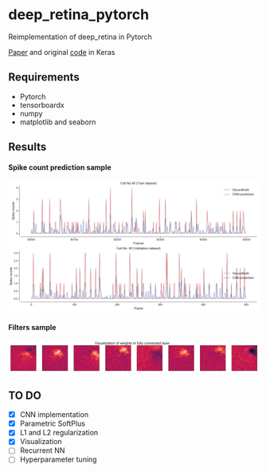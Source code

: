 # deep_retina_pytorch
Reimplementation of deep_retina in Pytorch

[Paper](https://arxiv.org/abs/1702.01825) and original [code](https://github.com/baccuslab/deep-retina) in Keras

## Requirements
* Pytorch
* tensorboardx
* numpy
* matplotlib and seaborn

## Results

#### Spike count prediction sample
![Spike count prediction sample](https://github.com/bmeatayi/deep_retina_pytorch/blob/dev/images/spike_cnt_pred.png)


#### Filters sample
![Filters sample](https://github.com/bmeatayi/deep_retina_pytorch/blob/dev/images/filter_sample.png)


## TO DO
- [x] CNN implementation
- [x] Parametric SoftPlus
- [x] L1 and L2 regularization
- [x] Visualization
- [ ] Recurrent NN
- [ ] Hyperparameter tuning
